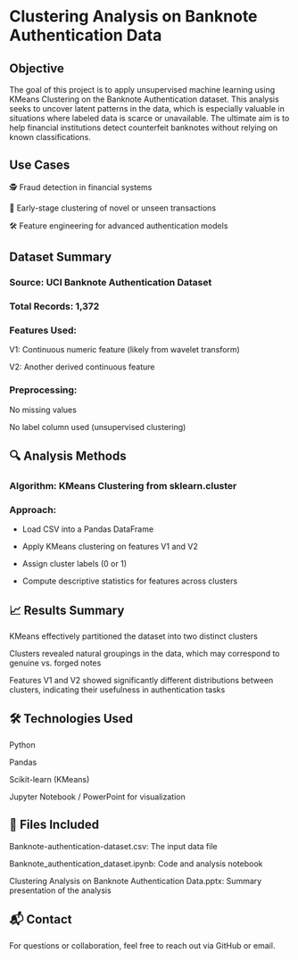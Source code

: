 # Clustering Analysis on Banknote Authentication Data

## Objective
The goal of this project is to apply unsupervised machine learning using KMeans Clustering on the Banknote Authentication dataset. This analysis seeks to uncover latent patterns in the data, which is especially valuable in situations where labeled data is scarce or unavailable. The ultimate aim is to help financial institutions detect counterfeit banknotes without relying on known classifications.

## Use Cases
🕵️ Fraud detection in financial systems

🧪 Early-stage clustering of novel or unseen transactions

🛠 Feature engineering for advanced authentication models

##  Dataset Summary
### Source: UCI Banknote Authentication Dataset

### Total Records: 1,372

### Features Used:

V1: Continuous numeric feature (likely from wavelet transform)

V2: Another derived continuous feature

### Preprocessing:

No missing values

No label column used (unsupervised clustering)

## 🔍 Analysis Methods
### Algorithm: KMeans Clustering from sklearn.cluster

### Approach:

* Load CSV into a Pandas DataFrame

* Apply KMeans clustering on features V1 and V2

* Assign cluster labels (0 or 1)

* Compute descriptive statistics for features across clusters

## 📈 Results Summary
KMeans effectively partitioned the dataset into two distinct clusters

Clusters revealed natural groupings in the data, which may correspond to genuine vs. forged notes

Features V1 and V2 showed significantly different distributions between clusters, indicating their usefulness in authentication tasks

## 🛠️ Technologies Used
Python

Pandas

Scikit-learn (KMeans)

Jupyter Notebook / PowerPoint for visualization

## 📁 Files Included
Banknote-authentication-dataset.csv: The input data file

Banknote_authentication_dataset.ipynb: Code and analysis notebook

Clustering Analysis on Banknote Authentication Data.pptx: Summary presentation of the analysis

## 📬 Contact
For questions or collaboration, feel free to reach out via GitHub or email.
